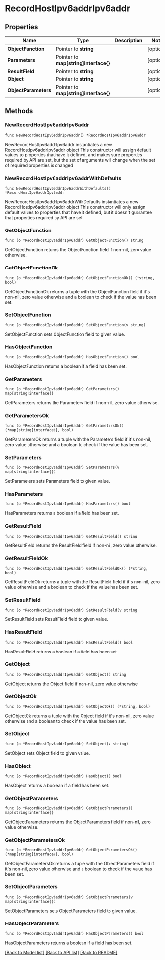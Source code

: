 # RecordHostIpv6addrIpv6addr

## Properties

Name | Type | Description | Notes
------------ | ------------- | ------------- | -------------
**ObjectFunction** | Pointer to **string** |  | [optional] 
**Parameters** | Pointer to **map[string]interface{}** |  | [optional] 
**ResultField** | Pointer to **string** |  | [optional] 
**Object** | Pointer to **string** |  | [optional] 
**ObjectParameters** | Pointer to **map[string]interface{}** |  | [optional] 

## Methods

### NewRecordHostIpv6addrIpv6addr

`func NewRecordHostIpv6addrIpv6addr() *RecordHostIpv6addrIpv6addr`

NewRecordHostIpv6addrIpv6addr instantiates a new RecordHostIpv6addrIpv6addr object
This constructor will assign default values to properties that have it defined,
and makes sure properties required by API are set, but the set of arguments
will change when the set of required properties is changed

### NewRecordHostIpv6addrIpv6addrWithDefaults

`func NewRecordHostIpv6addrIpv6addrWithDefaults() *RecordHostIpv6addrIpv6addr`

NewRecordHostIpv6addrIpv6addrWithDefaults instantiates a new RecordHostIpv6addrIpv6addr object
This constructor will only assign default values to properties that have it defined,
but it doesn't guarantee that properties required by API are set

### GetObjectFunction

`func (o *RecordHostIpv6addrIpv6addr) GetObjectFunction() string`

GetObjectFunction returns the ObjectFunction field if non-nil, zero value otherwise.

### GetObjectFunctionOk

`func (o *RecordHostIpv6addrIpv6addr) GetObjectFunctionOk() (*string, bool)`

GetObjectFunctionOk returns a tuple with the ObjectFunction field if it's non-nil, zero value otherwise
and a boolean to check if the value has been set.

### SetObjectFunction

`func (o *RecordHostIpv6addrIpv6addr) SetObjectFunction(v string)`

SetObjectFunction sets ObjectFunction field to given value.

### HasObjectFunction

`func (o *RecordHostIpv6addrIpv6addr) HasObjectFunction() bool`

HasObjectFunction returns a boolean if a field has been set.

### GetParameters

`func (o *RecordHostIpv6addrIpv6addr) GetParameters() map[string]interface{}`

GetParameters returns the Parameters field if non-nil, zero value otherwise.

### GetParametersOk

`func (o *RecordHostIpv6addrIpv6addr) GetParametersOk() (*map[string]interface{}, bool)`

GetParametersOk returns a tuple with the Parameters field if it's non-nil, zero value otherwise
and a boolean to check if the value has been set.

### SetParameters

`func (o *RecordHostIpv6addrIpv6addr) SetParameters(v map[string]interface{})`

SetParameters sets Parameters field to given value.

### HasParameters

`func (o *RecordHostIpv6addrIpv6addr) HasParameters() bool`

HasParameters returns a boolean if a field has been set.

### GetResultField

`func (o *RecordHostIpv6addrIpv6addr) GetResultField() string`

GetResultField returns the ResultField field if non-nil, zero value otherwise.

### GetResultFieldOk

`func (o *RecordHostIpv6addrIpv6addr) GetResultFieldOk() (*string, bool)`

GetResultFieldOk returns a tuple with the ResultField field if it's non-nil, zero value otherwise
and a boolean to check if the value has been set.

### SetResultField

`func (o *RecordHostIpv6addrIpv6addr) SetResultField(v string)`

SetResultField sets ResultField field to given value.

### HasResultField

`func (o *RecordHostIpv6addrIpv6addr) HasResultField() bool`

HasResultField returns a boolean if a field has been set.

### GetObject

`func (o *RecordHostIpv6addrIpv6addr) GetObject() string`

GetObject returns the Object field if non-nil, zero value otherwise.

### GetObjectOk

`func (o *RecordHostIpv6addrIpv6addr) GetObjectOk() (*string, bool)`

GetObjectOk returns a tuple with the Object field if it's non-nil, zero value otherwise
and a boolean to check if the value has been set.

### SetObject

`func (o *RecordHostIpv6addrIpv6addr) SetObject(v string)`

SetObject sets Object field to given value.

### HasObject

`func (o *RecordHostIpv6addrIpv6addr) HasObject() bool`

HasObject returns a boolean if a field has been set.

### GetObjectParameters

`func (o *RecordHostIpv6addrIpv6addr) GetObjectParameters() map[string]interface{}`

GetObjectParameters returns the ObjectParameters field if non-nil, zero value otherwise.

### GetObjectParametersOk

`func (o *RecordHostIpv6addrIpv6addr) GetObjectParametersOk() (*map[string]interface{}, bool)`

GetObjectParametersOk returns a tuple with the ObjectParameters field if it's non-nil, zero value otherwise
and a boolean to check if the value has been set.

### SetObjectParameters

`func (o *RecordHostIpv6addrIpv6addr) SetObjectParameters(v map[string]interface{})`

SetObjectParameters sets ObjectParameters field to given value.

### HasObjectParameters

`func (o *RecordHostIpv6addrIpv6addr) HasObjectParameters() bool`

HasObjectParameters returns a boolean if a field has been set.


[[Back to Model list]](../README.md#documentation-for-models) [[Back to API list]](../README.md#documentation-for-api-endpoints) [[Back to README]](../README.md)


